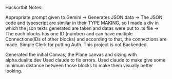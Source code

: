Hackortbit Notes:

Appropriate prompt given to Gemini -> Generates JSON data -> The JSON code and typescript are similar in their TYPE MAKING, so I made a div in which the json texts generated are taken and datas were put to .ts file -> The each blocks has one ID (number) and can have multiple Connections(IDs of other blocks) and according to that, the connections are made.
Simple Clerk for putting Auth. This project is not Backended.

Generated the initial Canvas, the Plane canvas and sizing with alpha.dualite.dev 
Used claude to fix errors. Used claude to make give some minimum distance between those blocks to make them visually better looking. 
